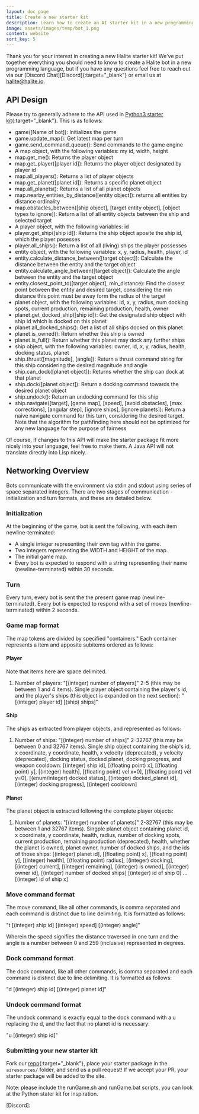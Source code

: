 ```yaml
---
layout: doc_page
title: Create a new starter kit
description: Learn how to create an AI starter kit in a new programming language for the Halite Challenge
image: assets/images/temp/bot_1.png
content: website
sort_key: 5
---
```

Thank you for your interest in creating a new Halite starter kit! We've put together everything you should need to know to create a Halite bot in a new programming language, but if you have any questions feel free to reach out via our [Discord Chat][Discord]{:target="_blank"} or email us at <halite@halite.io>.


## API Design

Please try to generally adhere to the API used in [Python3 starter kit](https://github.com/HaliteChallenge/Halite-II/tree/master/airesources/Python3){:target="_blank"}. This is as follows:

- game([Name of bot]): Initializes the game
- game.update_map(): Get latest map per turn
- game.send_command_queue(): Send commands to the game engine
- A map object, with the following variables: my id, width, height
- map.get_me(): Returns the player object
- map.get_player([player id]): Returns the player object designated by player id
- map.all_players(): Returns a list of player objects
- map.get_planet([planet id]): Returns a specific planet object
- map.all_planets(): Returns a list of all planet objects
- map.nearby_entities_by_distance([entity object]): returns all entities by distance ordinality
- map.obstacles_between([ship object], [target entity object], [object types to ignore]): Return a list of all entity objects between the ship and selected target
- A player object, with the following variables: id
- player.get_ship([ship id]): Returns the ship object aposite the ship id, which the player posesses
- player.all_ships(): Return a list of all (living) ships the player possesses
- entity object, with the following variables: x, y, radius, health, player, id
- entity.calculate_distance_between([target object]): Calculate the distance between the entity and the target object
- entity.calculate_angle_between([target object]): Calculate the angle between the entity and the target object
- entity.closest_point_to([target object], min_distance): Find the closest point between the entity and desired target, considering the min distance this point must be away form the radius of the target
- planet object, with the following variables: id, x, y, radius, num docking spots, current production, remaining production, health, owner
- planet.get_docked_ship([ship id]): Get the designated ship object with ship id which is docked on this planet
- planet.all_docked_ships(): Get a list of all ships docked on this planet
- planet.is_owned(): Return whether this ship is owned
- planet.is_full(): Return whether this planet may dock any further ships
- ship object, with the following variables: owner, id, x, y, radius, health, docking status, planet
- ship.thrust([magnitude], [angle]): Return a thrust command string for this ship considering the desired magnitude and angle
- ship.can_dock([planet object]): Returns whether the ship can dock at that planet
- ship.dock([planet object]): Return a docking command towards the desired planet object
- ship.undock(): Return an undocking command for this ship
- ship.navigate([target], [game map], [speed], [avoid obstacles], [max corrections], [angular step], [ignore ships], [ignore planets]): Return a naive navigate command for this turn, considering the desired target. Note that the algorithm for pathfinding here should not be optimized for any new language for the purpose of fairness

Of course, if changes to this API will make the starter package fit more nicely into your language, feel free to make them. A Java API will not translate directly into Lisp nicely.

## Networking Overview
Bots communicate with the environment via stdin and stdout using series of space separated integers. There are two stages of communication - initialization and turn formats, and these are detailed below.

### Initialization
At the beginning of the game, bot is sent the following, with each item newline-terminated:

- A single integer representing their own tag within the game.
- Two integers representing the WIDTH and HEIGHT of the map.
- The initial game map.
- Every bot is expected to respond with a string representing their name (newline-terminated) within 30 seconds.

### Turn
Every turn, every bot is sent the the present game map (newline-terminated). Every bot is expected to respond with a set of moves (newline-terminated) within 2 seconds.

### Game map format
The map tokens are divided by specified "containers." Each container represents a item and apposite subitems ordered as follows:

#### Player
Note that items here are space delimited.
1. Number of players: "[(integer) number of players]"
2-5 (this may be between 1 and 4 items). Single player object containing the player's id, and the player's ships (this object is expanded on the next section): "[(integer) player id] [(ship) ships]"

#### Ship
The ships as extracted from player objects, and represented as follows:
1. Number of ships: "[(integer) number of ships]"
2-32767 (this may be between 0 and 32767 items). Single ship object containing the ship's id, x coordinate, y coordinate, health, x velocity (deprecated), y velocity (deprecated), docking status, docked planet, docking progress, and weapon cooldown: [(integer) ship id], [(floating point) x], [(floating point) y], [(integer) health], [(floating point) vel x=0], [(floating point) vel y=0], [(enum/integer) docked status], [(integer) docked_planet id], [(integer) docking progress], [(integer) cooldown] 

#### Planet
The planet object is extracted following the complete player objects:
1. Number of planets: "[(integer) number of planets]"
2-32767 (this may be between 1 and 32767 items). Singple planet object containing planet id, x coordinate, y coordinate, health, radius, number of docking spots, current production, remaining production (deprecated), health, whether the planet is owned, planet owner, number of docked ships, and the ids of those ships: [(integer) planet id], [(floating point) x], [(floating point) y], [(integer) health], [(floating point) radius], [(integer) docking], [(integer) current], [(integer) remaining], [(integer) is owned], [(integer) owner id], [(integer) number of docked ships] [(integer) id of ship 0] ... [(integer) id of ship x]

### Move command format
The move command, like all other commands, is comma separated and each command is distinct due to line delimiting. It is formatted as follows:

"t [(integer) ship id] [(integer) speed] [(integer) angle]"

Wherein the speed signifies the distance traversed in one turn and the angle is a number between 0 and 259 (inclusive) represented in degrees.

### Dock command format
The dock command, like all other commands, is comma separated and each command is distinct due to line delimiting. It is formatted as follows:

"d [(integer) ship id] [(integer) planet id]"

### Undock command format
The undock command is exactly equal to the dock command with a u replacing the d, and the fact that no planet id is necessary:

"u [(integer) ship id]"

### Submitting your new starter kit

Fork our [repo](https://github.com/HaliteChallenge/Halite-II/tree/master/airesources/Python3){:target="_blank"}, place your starter package in the `airesources/` folder, and send us a pull request! If we accept your PR, your starter package will be added to the site.

Note: please include the runGame.sh and runGame.bat scripts, you can look at the Python stater kit for inspiration.

[Discord]:

